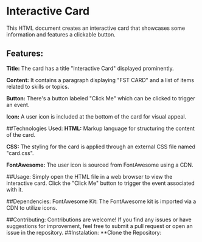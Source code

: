 # Interactive Card
This HTML document creates an interactive card that showcases some information and features a clickable button.

## Features:
**Title:** The card has a title "Interactive Card" displayed prominently.

**Content:** It contains a paragraph displaying "FST CARD" and a list of items related to skills or topics.

**Button:** There's a button labeled "Click Me" which can be clicked to trigger an event.

**Icon:** A user icon is included at the bottom of the card for visual appeal.

##Technologies Used:
**HTML:** Markup language for structuring the content of the card.

**CSS:** The styling for the card is applied through an external CSS file named "card.css".

**FontAwesome:** The user icon is sourced from FontAwesome using a CDN.

##Usage:
Simply open the HTML file in a web browser to view the interactive card. Click the "Click Me" button to trigger the event associated with it.

##Dependencies:
FontAwesome Kit: The FontAwesome kit is imported via a CDN to utilize icons.

##Contributing:
Contributions are welcome! If you find any issues or have suggestions for improvement, feel free to submit a pull request or open an issue in the repository.
##Instalation:
**Clone the Repository:
 ```bash
 
